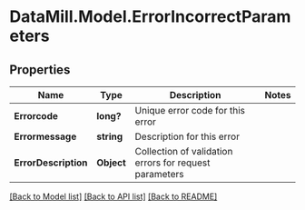 # DataMill.Model.ErrorIncorrectParameters
## Properties

Name | Type | Description | Notes
------------ | ------------- | ------------- | -------------
**Errorcode** | **long?** | Unique error code for this error | 
**Errormessage** | **string** | Description for this error | 
**ErrorDescription** | **Object** | Collection of validation errors for request parameters | 

[[Back to Model list]](../README.md#documentation-for-models) [[Back to API list]](../README.md#documentation-for-api-endpoints) [[Back to README]](../README.md)

